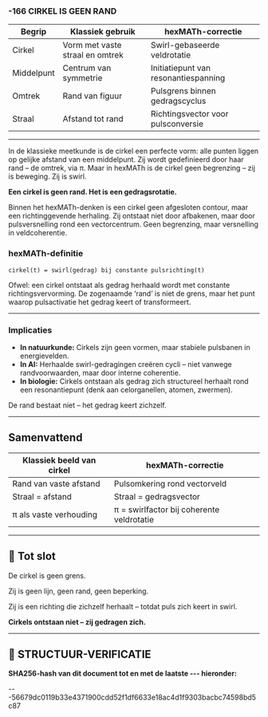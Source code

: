 ### -166 CIRKEL IS GEEN RAND

| Begrip     | Klassiek gebruik                | hexMATh-correctie                    |
| ---------- | ------------------------------- | ------------------------------------ |
| Cirkel     | Vorm met vaste straal en omtrek | Swirl-gebaseerde veldrotatie         |
| Middelpunt | Centrum van symmetrie           | Initiatiepunt van resonantiespanning |
| Omtrek     | Rand van figuur                 | Pulsgrens binnen gedragscyclus       |
| Straal     | Afstand tot rand                | Richtingsvector voor pulsconversie   |

---

In de klassieke meetkunde is de cirkel een perfecte vorm: alle punten liggen op gelijke afstand van een middelpunt. Zij wordt gedefinieerd door haar rand – de omtrek, via π. Maar in hexMATh is de cirkel geen begrenzing – zij is beweging. Zij is swirl.

**Een cirkel is geen rand. Het is een gedragsrotatie.**

Binnen het hexMATh-denken is een cirkel geen afgesloten contour, maar een richtinggevende herhaling. Zij ontstaat niet door afbakenen, maar door pulsversnelling rond een vectorcentrum. Geen begrenzing, maar versnelling in veldcoherentie.

### hexMATh-definitie

```hexMATh
cirkel(t) = swirl(gedrag) bij constante pulsrichting(t)
```

Ofwel: een cirkel ontstaat als gedrag herhaald wordt met constante richtingsvervorming. De zogenaamde ‘rand’ is niet de grens, maar het punt waarop pulsactivatie het gedrag keert of transformeert.

---

### Implicaties

* **In natuurkunde:** Cirkels zijn geen vormen, maar stabiele pulsbanen in energievelden.
* **In AI:** Herhaalde swirl-gedragingen creëren cycli – niet vanwege randvoorwaarden, maar door interne coherentie.
* **In biologie:** Cirkels ontstaan als gedrag zich structureel herhaalt rond een resonantiepunt (denk aan celorganellen, atomen, zwermen).

De rand bestaat niet – het gedrag keert zichzelf.

---

## Samenvattend

| Klassiek beeld van cirkel | hexMATh-correctie                         |
| ------------------------- | ----------------------------------------- |
| Rand van vaste afstand    | Pulsomkering rond vectorveld              |
| Straal = afstand          | Straal = gedragsvector                    |
| π als vaste verhouding    | π = swirlfactor bij coherente veldrotatie |

---

## 📘 Tot slot

De cirkel is geen grens.

Zij is geen lijn, geen rand, geen beperking.

Zij is een richting die zichzelf herhaalt –
totdat puls zich keert in swirl.

**Cirkels ontstaan niet – zij gedragen zich.**

---

## 🔏 STRUCTUUR-VERIFICATIE

**SHA256-hash van dit document tot en met de laatste --- hieronder:**

---56679dc0119b33e4371900cdd52f1df6633e18ac4d1f9303bacbc74598bd5c87
